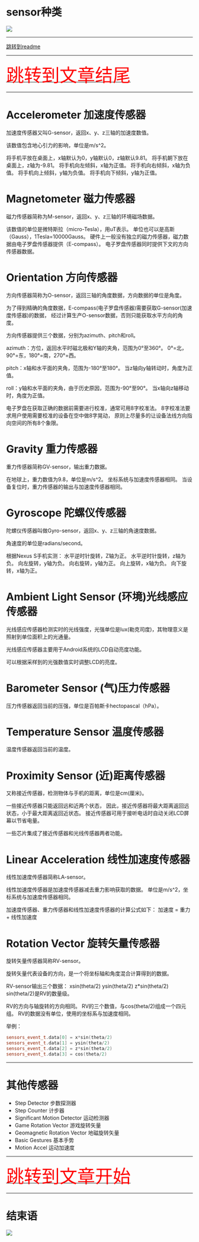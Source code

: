 # sensor种类

<img src="../flower/flower_p28.png">

---


[跳转到readme](https://github.com/hfreeman2008/android_core_framework/blob/main/README-CN.md)

---

[<font face='黑体' color=#ff0000 size=40 >跳转到文章结尾</font>](#结束语)

---


# Accelerometer 加速度传感器
加速度传感器又叫G-sensor，返回x、y、z三轴的加速度数值。

该数值包含地心引力的影响，单位是m/s^2。

将手机平放在桌面上，x轴默认为0，y轴默认0，z轴默认9.81。 将手机朝下放在桌面上，z轴为-9.81。 将手机向左倾斜，x轴为正值。 将手机向右倾斜，x轴为负值。 将手机向上倾斜，y轴为负值。 将手机向下倾斜，y轴为正值。

# Magnetometer 磁力传感器

磁力传感器简称为M-sensor，返回x、y、z三轴的环境磁场数据。

该数值的单位是微特斯拉（micro-Tesla），用uT表示。 单位也可以是高斯（Gauss），1Tesla=10000Gauss。 硬件上一般没有独立的磁力传感器，磁力数据由电子罗盘传感器提供（E-compass）。
电子罗盘传感器同时提供下文的方向传感器数据。

# Orientation 方向传感器

方向传感器简称为O-sensor，返回三轴的角度数据，方向数据的单位是角度。

为了得到精确的角度数据，E-compass(电子罗盘传感器)需要获取G-sensor(加速度传感器)的数据， 经过计算生产O-sensor数据，否则只能获取水平方向的角度。

方向传感器提供三个数据，分别为azimuth、pitch和roll。

azimuth：方位，返回水平时磁北极和Y轴的夹角，范围为0°至360°。 0°=北，90°=东，180°=南，270°=西。

pitch：x轴和水平面的夹角，范围为-180°至180°。 当z轴向y轴转动时，角度为正值。

roll：y轴和水平面的夹角，由于历史原因，范围为-90°至90°。 当x轴向z轴移动时，角度为正值。

电子罗盘在获取正确的数据前需要进行校准，通常可用8字校准法。 8字校准法要求用户使用需要校准的设备在空中做8字晃动， 原则上尽量多的让设备法线方向指向空间的所有8个象限。

# Gravity 重力传感器

重力传感器简称GV-sensor，输出重力数据。

在地球上，重力数值为9.8，单位是m/s^2。 坐标系统与加速度传感器相同。 当设备复位时，重力传感器的输出与加速度传感器相同。

# Gyroscope 陀螺仪传感器

陀螺仪传感器叫做Gyro-sensor，返回x、y、z三轴的角速度数据。

角速度的单位是radians/second。

根据Nexus S手机实测： 水平逆时针旋转，Z轴为正。 水平逆时针旋转，z轴为负。 向左旋转，y轴为负。 向右旋转，y轴为正。 向上旋转，x轴为负。 向下旋转，x轴为正。

# Ambient Light Sensor (环境)光线感应传感器
光线感应传感器检测实时的光线强度，光强单位是lux(勒克司度)，其物理意义是照射到单位面积上的光通量。

光线感应传感器主要用于Android系统的LCD自动亮度功能。

可以根据采样到的光强数值实时调整LCD的亮度。

# Barometer Sensor (气)压力传感器
压力传感器返回当前的压强，单位是百帕斯卡hectopascal（hPa）。

# Temperature Sensor 温度传感器
温度传感器返回当前的温度。

# Proximity Sensor (近)距离传感器
又称接近传感器，检测物体与手机的距离，单位是cm(厘米)。

一些接近传感器只能返回远和近两个状态， 因此，接近传感器将最大距离返回远状态，小于最大距离返回近状态。 接近传感器可用于接听电话时自动关闭LCD屏幕以节省电量。

一些芯片集成了接近传感器和光线传感器两者功能。

# Linear Acceleration 线性加速度传感器
线性加速度传感器简称LA-sensor。

线性加速度传感器是加速度传感器减去重力影响获取的数据。 单位是m/s^2，坐标系统与加速度传感器相同。

加速度传感器、重力传感器和线性加速度传感器的计算公式如下： 加速度 = 重力 + 线性加速度

# Rotation Vector 旋转矢量传感器
旋转矢量传感器简称RV-sensor。

旋转矢量代表设备的方向，是一个将坐标轴和角度混合计算得到的数据。

RV-sensor输出三个数据： xsin(theta/2) ysin(theta/2) z*sin(theta/2) sin(theta/2)是RV的数量级。

RV的方向与轴旋转的方向相同。 RV的三个数值，与cos(theta/2)组成一个四元组。 RV的数据没有单位，使用的坐标系与加速度相同。

举例：

```cpp
sensors_event_t.data[0] = x*sin(theta/2)
sensors_event_t.data[1] = ysin(theta/2)
sensors_event_t.data[2] = z*sin(theta/2)
sensors_event_t.data[3] = cos(theta/2)
```

---

# 其他传感器

- Step Detector 步数探测器
- Step Counter 计步器
- Significant Motion Detector 运动检测器
- Game Rotation Vector 游戏旋转矢量
- Geomagnetic Rotation Vector 地磁旋转矢量
- Basic Gestures 基本手势
- Motion Accel 运动加速度

---


[<font face='黑体' color=#ff0000 size=40 >跳转到文章开始</font>](#sensor种类)

---

# 结束语

<img src="../Images/end_001.png">